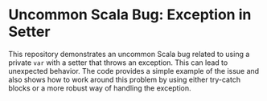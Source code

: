# Uncommon Scala Bug: Exception in Setter

This repository demonstrates an uncommon Scala bug related to using a private `var` with a setter that throws an exception. This can lead to unexpected behavior. The code provides a simple example of the issue and also shows how to work around this problem by using either try-catch blocks or a more robust way of handling the exception.